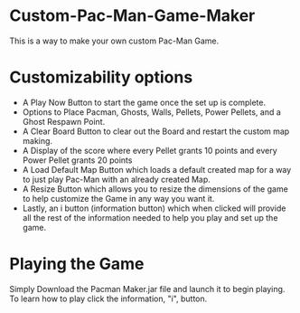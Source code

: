# Custom-Pac-Man-Game-Maker

This is a way to make your own custom Pac-Man Game. 

# Customizability options

* A Play Now Button to start the game once the set up is complete.
* Options to Place Pacman, Ghosts, Walls, Pellets, Power Pellets, and a Ghost Respawn Point.
* A Clear Board Button to clear out the Board and restart the custom map making.
* A Display of the score where every Pellet grants 10 points and every Power Pellet grants 20 points
* A Load Default Map Button which loads a default created map for a way to just play Pac-Man with an already created Map.
* A Resize Button which allows you to resize the dimensions of the game to help customize the Game in any way you want it.
* Lastly, an i button (information button) which when clicked will provide all the rest of the information needed to help you play and set up the game.

# Playing the Game

Simply Download the Pacman Maker.jar file and launch it to begin playing.
To learn how to play click the information, "i", button.
